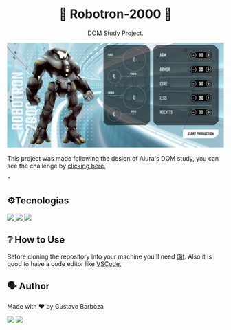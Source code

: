 <h1 align="center">🤖 Robotron-2000 🤖</h1>

<p align="center">DOM Study Project.</p>
<img src="./img/print-robotron-2000.png">


<p>This project was made following the design of Alura's DOM study, you can see the challenge by <a href="https://cursos.alura.com.br/course/javascript-manipulando-dom">clicking here.</a>

"
<h2>⚙️Tecnologias</h2>
<a href="https://developer.mozilla.org/en-US/docs/Web/HTML" target="_blank">
  <img src="https://img.shields.io/badge/HTML5-121010?style=for-the-badge&logo=html5&logoColor=E34F26"/>
</a>
<a href="https://developer.mozilla.org/en-US/docs/Web/CSS" target="_blank">
  <img src="https://img.shields.io/badge/CSS3-121010?style=for-the-badge&logo=css3&logoColor=1572B6"/>
</a>
<a href="https://developer.mozilla.org/en-US/docs/Web/JS" target="_blank">
  <img src="https://img.shields.io/badge/JavaScript-121010?style=for-the-badge&logo=javascript&logoColor=F7DF1E"/>
</a>
</p>

<h2>❔ How to Use </h2>
<p>Before cloning the repository into your machine you'll need <a href="https://git-scm.com/">Git</a>. Also it is good to have a code editor like <a href="https://code.visualstudio.com/">VSCode.</a>
</p>


<h2>🗣 Author </h2>
<p>Made with ❤️ by Gustavo Barboza</p>
<p>
   <a href="https://www.linkedin.com/in/gustavo-barboza-5641601ab/">
    <img src= "https://img.shields.io/badge/LinkedIn-121010?style=for-the-badge&logo=linkedin&logoColor=white"></a>
   <a href="mailto:gustavobarboza2003@gmail.com.br">
    <img src="https://img.shields.io/badge/Gmail-121010?style=for-the-badge&logo=gmail&logoColor=white"></a>
</p>